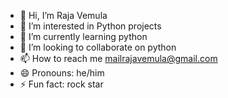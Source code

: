 - 👋 Hi, I’m Raja Vemula
- 👀 I’m interested in Python projects
- 🌱 I’m currently learning python
- 💞️ I’m looking to collaborate on python
- 📫 How to reach me mailrajavemula@gmail.com 
- 😄 Pronouns: he/him
- ⚡ Fun fact: rock star

<!---
rajavemula2023/rajavemula2023 is a ✨ special ✨ repository because its `README.md` (this file) appears on your GitHub profile.
You can click the Preview link to take a look at your changes.
--->
